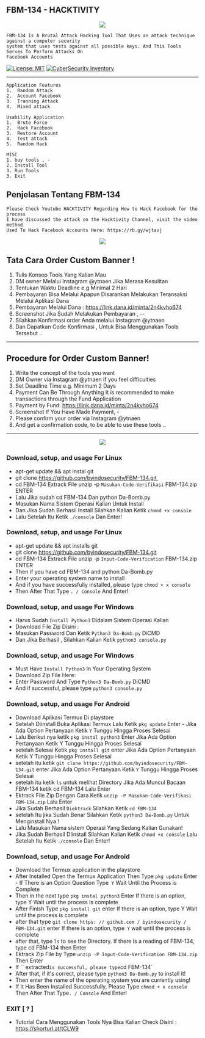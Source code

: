 ## FBM-134 - HACKTIVITY

<p align="center">
<img src="http://docs.google.com/uc?export=open&amp;id=1nM3zRLLXcoZZwo-JSVQcXSBE_qQytAVC"  />
</p>

```
FBM-134 Is A Brutal Attack Hacking Tool That Uses an attack technique against a computer security 
system that uses tests against all possible keys. And This Tools Serves To Perform Attacks On 
Facebook Accounts
```
[![License: MIT](https://img.shields.io/badge/Check-Youtube-red.svg)](https://youtu.be/JCqup2Vmaz8)
[![CyberSecurity Inventory](https://img.shields.io/badge/HACTIVITY-FF5050_flat.svg)](https://youtu.be/JCqup2Vmaz8)

***

```
Application Features
1.  Random Attack
2.  Account Facebook
3.  Tranning Attack
4.  Mixed attack

Usability Application
1.  Brute Force
2.  Hack Facebook
3.  Restore Account
4.  Test attack
5.  Random Hack

MISC
1. buy tools , -
2. Install Tool
3. Run Tools
3. Exit
```
## Penjelasan Tentang FBM-134
```
Please Check Youtube HACKTIVITY Regarding How to Hack Facebook for the process
I have discussed the attack on the Hacktivity Channel, visit the video method
Used To Hack Facebook Accounts Here: https://rb.gy/wjtavj
```
<p align="center">
<img src="https://user-images.githubusercontent.com/66542572/90547820-42d87180-e1b6-11ea-9070-22832de6a14c.png"  />
</p>

## Tata Cara Order Custom Banner !
1. Tulis Konsep Tools Yang Kalian Mau
2. DM owner Melalui Instagram @ytnaen Jika Merasa Kesulitan
3. Tentukan Waktu Deadline e.g Minimal 2 Hari
4. Pembayaran Bisa Melalui Apapun Disarankan Melakukan Teransaksi Melalui Aplikasi Dana
5. Pembayaran Melalui Dana : https://link.dana.id/minta/2n4kvho674
6. Screenshot Jika Sudah Melakukan Pembayaran , -- 
7. Silahkan Konfirmasi order Anda melalui Instagram @ytnaen
8. Dan Dapatkan Code Konfirmasi , Untuk Bisa Menggunakan Tools Tersebut ..
***

## Procedure for Order Custom Banner!
1. Write the concept of the tools you want
2. DM Owner via Instagram @ytnaen if you feel difficulties
3. Set Deadline Time e.g. Minimum 2 Days
4. Payment Can Be Through Anything It is recommended to make transactions through the Fund Application
5. Payment by Fund: https://link.dana.id/minta/2n4kvho674
6. Screenshot If You Have Made Payment, -
7. Please confirm your order via Instagram @ytnaen
8. And get a confirmation code, to be able to use these tools ..
***

<p align="center">
<img src="https://user-images.githubusercontent.com/66542572/90549172-4a991580-e1b8-11ea-8f77-e638f977355b.png"  />
</p>

### Download, setup, and usage For Linux
* apt-get update && apt instal git
* git clone https://github.com/byindosecurity/FBM-134.git 
* cd FBM-134 Extrack File unzip -p `Masukan-Code-Verifikasi` FBM-134.zip ENTER
* Lalu Jika sudah cd FBM-134 Dan python Da-Bomb.py
* Masukan Nama Sistem Operasi Kalian Untuk Install
* Dan Jika Sudah Berhasil Install Silahkan Kalian Ketik `chmod +x console` 
* Lalu Setelah Itu Ketik `./console` Dan Enter!

### Download, setup, and usage For Linux
* apt-get update && apt installs git
* git clone https://github.com/byindosecurity/FBM-134.git
* cd FBM-134 Extrack File unzip -p `Input-Code-Verification` FBM-134.zip ENTER
* Then if you have cd FBM-134 and python Da-Bomb.py
* Enter your operating system name to install
* And if you have successfully installed, please type `chmod + x console`
* Then After That Type `. / Console` And Enter!

### Download, setup, and usage For Windows
* Harus Sudah `Install Python3` Didalam Sistem Operasi Kalian
* Download File Zip Disini :
* Masukan Password Dan Ketik `Python3 Da-Bomb.py` DiCMD
* Dan Jika Berhasil , Silahkan Kalian Ketik `python3 console.py`

### Download, setup, and usage For Windows
* Must Have `Install Python3` In Your Operating System
* Download Zip File Here:
* Enter Password And Type `Python3 Da-Bomb.py` DiCMD
* And if successful, please type `python3 console.py`


### Download, setup, and usage For Android
* Download Aplikasi Termux Di playstore
* Setelah Diinstall Buka Aplikasi Termux Lalu Ketik `pkg update` Enter - Jika Ada Option Pertanyaan Ketik `Y` Tunggu Hingga Proses Selesai
* Lalu Berikut nya ketik `pkg instal python3` Enter Jika Ada Option Pertanyaan Ketik Y Tunggu Hingga Proses Selesai
* setelah Selesai Ketik `pkg install git` enter Jika Ada Option Pertanyaan Ketik Y Tunggu Hingga Proses Selesai
* setelah itu ketik `git clone https://github.com/byindosecurity/FBM-134.git`  enter Jika Ada Option Pertanyaan Ketik `Y` Tunggu Hingga Proses Selesai
* setelah itu ketik `ls` untuk melihat Directory Jika Ada Muncul Bacaan FBM-134 ketik cd FBM-134 Lalu Enter
* Ektrack File Zip Dengan Cara Ketik `unzip -P Masukan-Code-Verifikasi FBM-134.zip` Lalu Enter
* Jika Sudah Berhasil `Diektrack` Silahkan Ketik `cd FBM-134`
* setelah Itu jika Sudah Benar Silahkan Ketik `python3 Da-Bomb.py` Untuk Menginstall Nya ! 
* Lalu Masukan Nama sistem Operasi Yang Sedang Kalian Gunakan!
* Jika Sudah Berhasil DIinstall Silahkan Kalian Ketik `chmod +x console` Lalu Setelah Itu Ketik `./console` Dan Enter!


### Download, setup, and usage For Android
* Download the Termux application in the playstore
* After Installed Open the Termux Application Then Type `pkg update` Enter - If There is an Option Question Type` Y` Wait Until the Process is Complete
* Then in the next type `pkg instal python3` Enter If there is an option, type Y Wait until the process is complete
* After Finish Type `pkg install git` enter If there is an option, type Y Wait until the process is complete
* after that type `git clone https: // github.com / byindosecurity / FBM-134.git` enter If there is an option, type` Y` wait until the process is complete
* after that, type `ls` to see the Directory. If there is a reading of FBM-134, type cd FBM-134 then Enter
* Ektrack Zip File by Type `unzip -P Input-Code-Verification FBM-134.zip` Then Enter
* If `` extracted` is successful, please type `cd FBM-134`
* After that, if it's correct, please type `python3 Da-Bomb.py` to install it!
* Then enter the name of the operating system you are currently using!
* If It Has Been Installed Successfully, Please Type `chmod + x console` Then After That Type`. / Console` And Enter!

### EXIT [ ? ]
* Tutorial Cara Menggunakan Tools Nya Bisa Kalian Check Disini : https://shorturl.at/tCLW9
